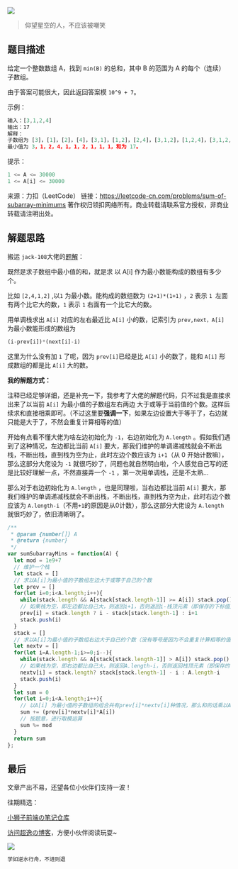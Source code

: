 ![](https://imgconvert.csdnimg.cn/aHR0cHM6Ly9jZG4uanNkZWxpdnIubmV0L2doL2Nob2NvbGF0ZTE5OTkvY2RuL2ltZy8yMDIwMDgyODE0NTUyMS5qcGc?x-oss-process=image/format,png)
>仰望星空的人，不应该被嘲笑

## 题目描述

给定一个整数数组 A，找到 `min(B)` 的总和，其中 B 的范围为 A 的每个（连续）子数组。

由于答案可能很大，因此返回答案模 `10^9 + 7`。

 

示例：

```javascript
输入：[3,1,2,4]
输出：17
解释：
子数组为 [3]，[1]，[2]，[4]，[3,1]，[1,2]，[2,4]，[3,1,2]，[1,2,4]，[3,1,2,4]。 
最小值为 3，1，2，4，1，1，2，1，1，1，和为 17。
```

 

提示：

```javascript
1 <= A <= 30000
1 <= A[i] <= 30000
```

来源：力扣（LeetCode）
链接：https://leetcode-cn.com/problems/sum-of-subarray-minimums
著作权归领扣网络所有。商业转载请联系官方授权，非商业转载请注明出处。

## 解题思路
搬运 `jack-108`大佬的<a href="https://leetcode-cn.com/problems/sum-of-subarray-minimums/solution/guan-fang-er-jie-fa-javascript-xiang-jie-by-jack-1/">题解</a>：

既然是求子数组中最小值的和，就是求 以 A[i] 作为最小数能构成的数组有多少个。

比如 `[2,4,1,2]` ,以`1` 为最小数。能构成的数组数为 `(2+1)*(1+1)` ，`2` 表示 `1 `左面有两个比它大的数，`1` 表示 `1` 右面有一个比它大的数。

用单调栈求出 `A[i]` 对应的左右最近比 `A[i]` 小的数，记索引为 `prev,next，A[i] `为最小数能形成的数组为

```javascript
(i-prev[i])*(next[i]-i)
```

这里为什么没有加 `1` 了呢，因为 `prev[i]`已经是比 `A[i]` 小的数了，能和 `A[i]` 形成数组的都是比 `A[i]` 大的数。

**我的解题方式：**

注释已经足够详细，还是补充一下，我参考了大佬的解题代码，只不过我是直接求出来了以当前 `A[i]` 为最小值的子数组左右两边 大于或等于当前值的个数。这样后续求和直接相乘即可。（不过这里要**强调一下**，如果左边设置大于等于了，右边就只能是大于了，不然会重复计算相等的值）

开始有点看不懂大佬为啥左边初始化为 `-1`，右边初始化为 `A.length`  。假如我们遇到了这种情况，左边都比当前 `A[i]` 要大，那我们维护的单调递减栈就会不断出栈，不断出栈，直到栈为空为止，此时左边个数应该为 `i+1`（从 0 开始计数嘛），那么这部分大佬设为 `-1` 就很巧妙了，问题也就自然明白啦，个人感觉自己写的还是比较好理解一点，不然直接弄一个 `-1` ，第一次用单调栈，还是不太熟...

那么对于右边初始化为 `A.length` ，也是同理啦，当右边都比当前 `A[i]` 要大，那我们维护的单调递减栈就会不断出栈，不断出栈，直到栈为空为止，此时右边个数应该为 `A.length-i`（不用`+1`的原因是从0计数），那么这部分大佬设为 `A.length` 就很巧妙了，依旧清晰明了。


```javascript
/**
 * @param {number[]} A
 * @return {number}
 */
var sumSubarrayMins = function(A) {
  let mod = 1e9+7
  // 维护一个栈
  let stack = []
  // 求以A[i]为最小值的子数组左边大于或等于自己的个数
  let prev = []
  for(let i=0;i<A.length;i++){
    while(stack.length && A[stack[stack.length-1]] >= A[i]) stack.pop()
    // 如果栈为空，即左边都比自己大，则返回i+1，否则返回i-栈顶元素（即保存的下标值）
    prev[i] = stack.length ? i - stack[stack.length-1] : i+1
    stack.push(i)
  }
  stack = []
  // 求以A[i]为最小值的子数组右边大于自己的个数（没有等号是因为不会重复计算相等的值）
  let nextv = []
  for(let i=A.length-1;i>=0;i--){
    while(stack.length && A[stack[stack.length-1]] > A[i]) stack.pop()
    // 如果栈为空，即右边都比自己大，则返回A.length-i，否则返回栈顶元素（即保存的下标值）-i
    nextv[i] = stack.length? stack[stack.length-1] - i : A.length-i
    stack.push(i)
  }
  let sum = 0
  for(let i=0;i<A.length;i++){
    // 以A[i] 为最小值的子数组的组合共有prev[i]*nextv[i]种情况，那么和的话乘以A[i]累加即可
    sum += (prev[i]*nextv[i]*A[i])
    // 按题意，进行取模运算
    sum %= mod
  }
  return sum
};
```


## 最后
文章产出不易，还望各位小伙伴们支持一波！

往期精选：

<a href="https://github.com/Chocolate1999/Front-end-learning-to-organize-notes">小狮子前端の笔记仓库</a>

<a href="https://yangchaoyi.vip/">访问超逸の博客</a>，方便小伙伴阅读玩耍~

![](https://img-blog.csdnimg.cn/2020090211491121.png#pic_center)

```javascript
学如逆水行舟，不进则退
```

